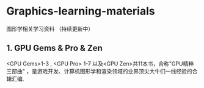 # Graphics-learning-materials
图形学相关学习资料 （持续更新中）



## 1. GPU Gems & Pro & Zen

\<GPU Gems\>1-3 , \<GPU Pro\> 1-7 以及\<GPU Zen\>共11本书，合称"GPU精粹三部曲" ，是游戏开发、计算机图形学和渲染领域的业界顶尖大牛们一线经验的合辑汇编.


